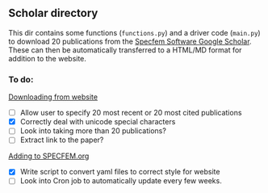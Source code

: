## Scholar directory

This dir contains some functions (```functions.py```) and a driver code (```main.py```) to download 20 publications from the [Specfem Software Google Scholar](https://scholar.google.com/citations?user=bvjzHdUAAAAJ). These can then be automatically transferred to a HTML/MD format for addition to the website.

### To do: 
<u> Downloading from website </u>

- [ ] Allow user to specify 20 most recent or 20 most cited publications
- [x] Correctly deal with unicode special characters
- [ ] Look into taking more than 20 publications? 
- [ ] Extract link to the paper?

<u> Adding to SPECFEM.org </u>

- [x] Write script to convert yaml files to correct style for website
- [ ] Look into Cron job to automatically update every few weeks.
